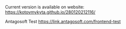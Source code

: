Current version is available on website:
https://kotovmykyta.github.io/280120212116/

Antagosoft Test
https://link.antagosoft.com/frontend-test